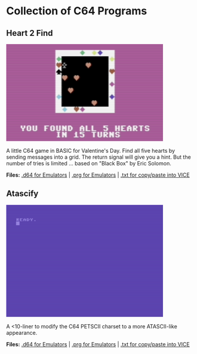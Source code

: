 # Collection of C64 Programs

## Heart 2 Find

![Heart to Find](heart2find/heart2find.png)

A little C64 game in BASIC for Valentine's Day. Find all five hearts by sending messages into a grid. The return signal will give you a hint. But the number of tries is limited ... based on "Black Box" by Eric Solomon.

**Files:** [.d64 for Emulators](heart2find/heart2find.d64) | [.prg for Emulators](heart2find/heart2find.prg) | [.txt for copy/paste into VICE](heart2find/heart2find.txt)

## Atascify

![Atascify](atascify/atascify.png)

A <10-liner to modify the C64 PETSCII charset to a more ATASCII-like appearance.

**Files:** [.d64 for Emulators](atascify/atascify.d64) | [.prg for Emulators](atascify/atascify.prg) | [.txt for copy/paste into VICE](atascify/atascify.txt)
